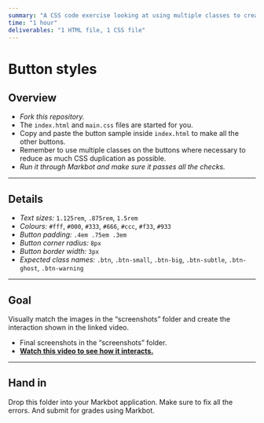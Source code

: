 ```yaml
---
summary: "A CSS code exercise looking at using multiple classes to create consistent styles."
time: "1 hour"
deliverables: "1 HTML file, 1 CSS file"
---
```


# Button styles

## Overview

- *Fork this repository.*
- The `index.html` and `main.css` files are started for you.
- Copy and paste the button sample inside `index.html` to make all the other buttons.
- Remember to use multiple classes on the buttons where necessary to reduce as much CSS duplication as possible.
- *Run it through Markbot and make sure it passes all the checks.*

---

## Details

- *Text sizes:* `1.125rem`, `.875rem`, `1.5rem`
- *Colours:* `#fff`, `#000`, `#333`, `#666`, `#ccc`, `#f33`, `#933`
- *Button padding:* `.4em .75em .3em`
- *Button corner radius:* `8px`
- *Button border width:* `3px`
- *Expected class names:* `.btn`, `.btn-small`, `.btn-big`, `.btn-subtle`, `.btn-ghost`, `.btn-warning`

---

## Goal

Visually match the images in the “screenshots” folder and create the interaction shown in the linked video.

- Final screenshots in the “screenshots” folder.
- [**Watch this video to see how it interacts.**](https://videos.learntheweb.courses/playlists/web-dev-1/button-styles.mp4)

---

## Hand in

Drop this folder into your Markbot application. Make sure to fix all the errors. And submit for grades using Markbot.
